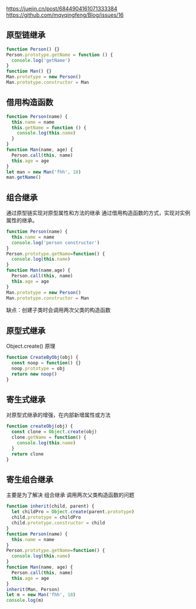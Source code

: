 https://juejin.cn/post/6844904161071333384
https://github.com/mqyqingfeng/Blog/issues/16

## 原型链继承
```js
function Person() {}
Person.prototype.getName = function () {
  console.log('getName')
}
function Man() {}
Man.prototype = new Person()
Man.prototype.constructor = Man
```

## 借用构造函数
```js
function Person(name) {
  this.name = name
  this.getName = function () {
    console.log(this.name)
  }
}
function Man(name, age) {
  Person.call(this, name)
  this.age = age
}
let man = new Man('fhh', 18)
man.getName()
```

## 组合继承
通过原型链实现对原型属性和方法的继承
通过借用构造函数的方式，实现对实例属性的继承。
```js
function Person(name) {
  this.name = name
  console.log('person constructor')
}
Person.prototype.getName=function() {
  console.log(this.name)
}
function Man(name,age) {
  Person.call(this, name)
  this.age = age
}
Man.prototype = new Person()
Man.prototype.constructor = Man
```
缺点：创建子类时会调用两次父类的构造函数

## 原型式继承
Object.create() 原理
```js
function CreateByObj(obj) {
  const noop = function() {}
  noop.prototype = obj
  return new noop()
}
```
## 寄生式继承
对原型式继承的增强，在内部新增属性或方法
```js
function createObj(obj) {
  const clone = Object.create(obj)
  clone.getName = function() {
    console.log(this.name)
  }
  return clone
}
```
## 寄生组合继承
主要是为了解决 组合继承 调用两次父类构造函数的问题
```js
function inherit(child, parent) {
  let childPro = Object.create(parent.prototype)
  child.prototype = childPro
  child.prototype.constructor = child
}
function Person(name) {
  this.name = name
}
Person.prototype.getName=function() {
  console.log(this.name)
}
function Man(name, age) {
  Person.call(this, name)
  this.age = age
}
inherit(Man, Person)
let m = new Man('fhh', 18)
console.log(m)
```